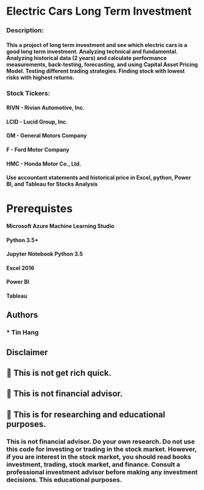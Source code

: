 # Electric Cars Long Term Investment  

### Description:
#### This a project of long term investment and see which electric cars is a good long term investment. Analyzing technical and fundamental. Analyzing historical data (2 years) and calculate performance measurements, back-testing, forecasting, and using Capital Asset Pricing Model. Testing different trading strategies. Finding stock with lowest risks with highest returns.  
### Stock Tickers:
#### RIVN - Rivian Automotive, Inc.  
#### LCID - Lucid Group, Inc.    
#### GM - General Motors Company  
#### F - Ford Motor Company  
#### HMC - Honda Motor Co., Ltd.  

#### Use accountant statements and historical price in Excel, python, Power BI, and Tableau for Stocks Analysis


# Prerequistes
#### Microsoft Azure Machine Learning Studio  

#### Python 3.5+

#### Jupyter Notebook Python 3.5  

#### Excel 2016

#### Power BI  

#### Tableau

## Authors  
### * Tin Hang  

## Disclaimer  
## 🔴 This is not get rich quick.  
## 🔴 This is not financial advisor.   
## 🔴 This is for researching and educational purposes.  
### This is not financial advisor. Do your own research. Do not use this code for investing or trading in the stock market. However, if you are interest in the stock market, you should read books investment, trading, stock market, and finance. Consult a professional investment advisor before making any investment decisions. This educational purposes.  

